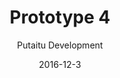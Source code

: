 ---
title: 'Prototype 4'
footer: d27bd9b77239ed4ed6384199c0867d749f549842
description: ""
sections:
    -
        template: banner
        text: '# Tiger Mom Boardgame'
        theme: dark
        color: '#000000'
    -
        template: buttons
        text: ""
        buttons:
            -
                text: 'Game Manual'
                href: 'https://github.com/hancandy/itu-portfolio/raw/gh-pages/public/1%20Game%20Manual%20-%20Tiger%20Mom.pdf'
                target: _blank
            -
                text: 'Examples of Play '
                href: 'https://github.com/hancandy/itu-portfolio/raw/gh-pages/public/2%20Examples%20of%20play%20-%20Tiger%20Mom.pdf'
                target: _blank
            -
                text: Pitch
                href: 'https://github.com/hancandy/itu-portfolio/raw/gh-pages/public/3%20Pitch%20-%20Tiger%20Mom.pdf'
                target: _blank
    -
        template: richTextSection
        text: "## One loser\n\nI started with an easy way to find a loser with the assumption of hostility in the game. To be able to end the game, I thought of encouraging players to push for one single player to lose the game, and that could be done by assessing the current situation and grouping with strong players to boycott one player. I imagined that there will be a lot of tension, strategies, lies and betrayal, which could be common in several TV game shows. But we decided that it is not the experience we want to create, and that we want the players to still be able to be friends when the game is over.\n\nTherefore we tried to look into natural ways to determine a loser, where individual player has no intention of making one player lose, it just happens that there will be a loser. One of them is making a racing game, where the loser will be the last to reach the goal. However, this would mean the the winners have to wait after they have won, for a loser to be found. It is also very unpleasant experience for the loser to keep feeling left behind, and experience continuous fail. We want to put focus on the social aspect of the play experience\n\nWe then got inspired by the statement \"we don't have to win, we just need to not lose\", and thought of the concept of limited space or resource. The first idea was that 4 players fight for 3 vacancies in a party, or the opportunity to date a girl. From this the idea evolved into university space because it is convincing real life situation where we are not trying to be the best, but to be better than some others. When we think about that students probably don't have a strong focus to be strategic as they are buried in their study, we realised parents, who have a clearer view of the big picture, would be more likely to be thinking strategically. They are the ones that \"control\". Who likes to control the most? Tiger moms. With the semiotics of the game, we aim to provide opportunity for self expression through our rules and mechanics.\n\n## Resource management\n\nSo how do tiger moms control, and what can increase the kids' chance to go to? That would be our main resource in the game. We decided to focus on what the moms can make their kids do instead what they themselves can do (e.g. Bribing school personnel) because we want to stay within the topic and focus on tiger moms' attempts to control their kids.\n\nWe imagined that the kids need to go to a admission test by the end of the summer(end game)to get into university(goal), and thus have to improve their knowledge before the test (gameplay). To improve academic skills (supplementing goal), the kids need to go to summer school(moves), which takes time and money (resources).\n\n![tiger-mom-board.png](//kimberlyliu.com/itu-portfolio/media/b84ef8d1eaac34cc0f423d9a5876fbb3be12fb01/tiger-mom-board.png)\n\n## Iterations\n\n### Planning\n\nAfter the idea generation I drew a basic version. I drew a board with spaces for leisure, basic courses, special courses, work, play and sleep. Time is represented by tokens that briefly represent 8 hours and each turn is a week. I had a really hard time calculating how much money is needed. I tried to make an absolute skill requirement for 3 possible university space, base on that i calculate how much money is needed to achieve.To add some complexity, I put in some special courses,they are more expensive, but have higher pay-offs. I imagined that players lay all the tokens and end his turn.\n\n### First iteration\n\nWhen we meet again, we decided to try out the plan I made, but before we could start trying the game, some rules needed to be decided. Players laying all these time tokens in one turn would be cause very long waiting time and a huge advantage for the player that starts. In the end we agreed on the suggestion that player should lay 2 tokens in a turn.\n\nWe designed the game as a Symmetrical Game, all players should be given the same setup and resources, but the player who start first in a round has a big strategic advantage because there are more class vacancies. We tackled it by setting the total number of rounds to be 8, a product of 4, so every player has same amount of times to start, and thus equal opportunity to win.The game aims to be symattriccal and ensure all players have equal chance of winning, this may scare away some competitive player, but since the game has strong social focus insetead of competitive focus, we do not consider this a problem\n\nMy original thought about play and sleep being two different options were that one relates to the happiness of the child and the other one related to the health, but we agreed that it should be combined because having them separated does not provide much in terms of gameplay, they are very similar limitation in the sense that player should have a certain amount of tokens spend in them to be free from the risk of punishment. When a player doesn't put enough tokens to sleep/play, they will have to roll a die to determine whether the child authority would find out and take away the kid. If they do, the player cannot make any move for one round. In our first playthrough, we found that even though we aim to shoot for a specific one of the three place available in university, the admission score we get for all these subjects are similar. Also, the special subjects seem to be a bad investment for a player to make because it is expensive and doesn't count that much in the final score calculation. It also caught our attention that all players have similar scores and the winner also wins by just a little bit, at the same time we felt like there isn't much diversity of strategies. It took us some time to calculate the final score and it was confusing to some of us, but we agreed that it fits well with the theme of the game: it's like real university admission, and the tiger moms need to work to get what's best for their kids! We think that he calculation is actually part of the game.\n\n### Second iteration\n\nConcerning the problem with special course, we thought of a few ideas, and the one where they give special ability/advantage was most interesting because not only can it provide incentives to invest in those course, it also solve the problem of lacking strategies diversity in the game. It always make sense that they cost more, when they have a special function in the game instead of just being one of the other subjects that will be calculated in the score.\n\nAfter the adjustment, we found that the game requires so many experience points to be held by players, and it would mean that the game requires a lot of pieces(cards or tokens) for experience points. A suggestion was to let the player level up when have some certain experience points, but it could be hard to keep track of what level one's in, as there are so many subjects. Inspired by the Settlers from Catan - Expansion a team member has brought, we used a similar board to keep track of the levels, players only need to flip a card when they level up which is easy to implement and save materials at the same time.\n\nOverworking the child became an unpopular strategy in our playthrough as soon as the players learn that the risk of doing so is so high compared to how much extra one can get out of it. Therefore we decided that it has to be changed, the option of overworking the child should involve risk, but also need to align with the reward. So instead of not allowing the player to move for one round, they just don't get any experience point for two of the tokens they placed. If they put more token required in sleep, they get a chance to earn more experience points from the token they placed.\n\n### Third iteration\n\nAfter another playthrough the game is more dynamic, but the score statistics in the end are still quite similar, and we thought it was because we have the same amount of income and we have fair chance of being the first to make a turn. We thought of solving with problem with adding more randomness and luck elements. Therefore we added chances cards, where unexpected good/bad events could happen to players. We made sure to include some that changes the player's income to add more variety in the gameplay. Income increase chance cards can cause Reinforcing Relationship, to mitigate this effect we put quite a lot of the same income increase card in the deck so that it's more likely for all players to get one of them earlier or later, we think this is important so players won't feel very unlucky and the income gap will be a bit smaller.\n\nIn the last playthrough we had we played two rounds and different players won in the two rounds. After adding the luck card the statistics start to vary a bit more, but it doesn't mean the riches player would always win, if the player has a very equal distribution of investment between the three subjects she can actually lose to poorer players who bet on and focus their investment in one particular subject. We haven't fully explored the possibilities with just two playthrough but we felt at that point that the game is playable, pleasurable and we found no obvious dominant strategy"
meta:
    id: 0f299689b5d6c328ab4c5afdde8bfeb318b2c15e
    parentId: f8d133111ad5ddad52a465c47d7cdbef5923fc8d
    language: en
date: '2016-12-3'
author: 'Putaitu Development'
permalink: /prototype-4/
layout: sectionPage
---